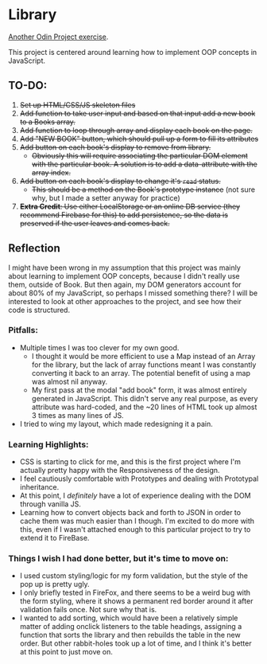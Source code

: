 # Library

[Another Odin Project exercise](https://www.theodinproject.com/courses/javascript/lessons/library).

This project is centered around learning how to implement OOP concepts in JavaScript.

## TO-DO:
1. ~~Set up HTML/CSS/JS skeleton files~~
2. ~~Add function to take user input and based on that input add a new book to a Books array.~~
3. ~~Add function to loop through array and display each book on the page.~~
4. ~~Add "NEW BOOK" button, which should pull up a form to fill its attributes~~
5. ~~Add button on each book's display to remove from library.~~
    - ~~Obviously this will require associating the particular DOM element with the particular book. A solution is to add a data-attribute with the array index.~~
6. ~~Add button on each book's display to change it's `read` status.~~
    - ~~This should be a method on the Book's prototype instance~~ (not sure why, but I made a setter anyway for practice)
7. ~~**Extra Credit**: Use either LocalStorage or an online DB service (they recommend Firebase for this) to add persistence, so the data is preserved if the user leaves and comes back.~~

## Reflection
I might have been wrong in my assumption that this project was mainly about learning to implement OOP concepts, because I didn't really use them, outside of Book. But then again, my DOM generators account for about 80% of my JavaScript, so perhaps I missed something there? I will be interested to look at other approaches to the project, and see how their code is structured.

### Pitfalls:
- Multiple times I was too clever for my own good.
    - I thought it would be more efficient to use a Map instead of an Array for the library, but the lack of array functions meant I was constantly converting it back to an array. The potential benefit of using a map was almost nil anyway.
    - My first pass at the modal "add book" form, it was almost entirely generated in JavaScript. This didn't serve any real purpose, as every attribute was hard-coded, and the ~20 lines of HTML took up almost 3 times as many lines of JS.
- I tried to wing my layout, which made redesigning it a pain.

### Learning Highlights:
- CSS is starting to click for me, and this is the first project where I'm actually pretty happy with the Responsiveness of the design.
- I feel cautiously comfortable with Prototypes and dealing with Prototypal inheritance.
- At this point, I *definitely* have a lot of experience dealing with the DOM through vanilla JS.
- Learning how to convert objects back and forth to JSON in order to cache them was much easier than I though. I'm excited to do more with this, even if I wasn't attached enough to this particular project to try to extend it to FireBase.

### Things I wish I had done better, but it's time to move on:
- I used custom styling/logic for my form validation, but the style of the pop up is pretty ugly.
- I only briefly tested in FireFox, and there seems to be a weird bug with the form styling, where it shows a permanent red border around it after validation fails once. Not sure why that is.
- I wanted to add sorting, which would have been a relatively simple matter of adding onclick listeners to the table headings, assigning a function that sorts the library and then rebuilds the table in the new order. But other rabbit-holes took up a lot of time, and I think it's better at this point to just move on.
